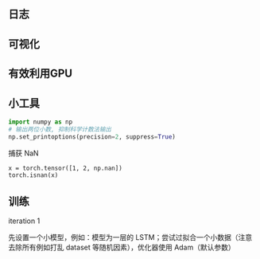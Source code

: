 

## 日志

## 可视化

## 有效利用GPU

## 小工具

```python
import numpy as np
# 输出两位小数, 抑制科学计数法输出
np.set_printoptions(precision=2, suppress=True)
```

捕获 NaN

```
x = torch.tensor([1, 2, np.nan])
torch.isnan(x)
```

## 训练

iteration 1

先设置一个小模型，例如：模型为一层的 LSTM；尝试过拟合一个小数据（注意去除所有例如打乱 dataset 等随机因素），优化器使用 Adam（默认参数）

